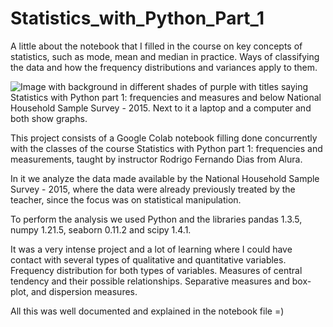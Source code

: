 # Statistics_with_Python_Part_1
A little about the notebook that I filled in the course on key concepts of statistics, such as mode, mean and median in practice. Ways of classifying the data and how the frequency distributions and variances apply to them.

![Image with background in different shades of purple with titles saying Statistics with Python part 1: frequencies and measures and below National Household Sample Survey - 2015. Next to it a laptop and a computer and both show graphs.
](https://user-images.githubusercontent.com/102270053/179416997-d9c82023-4cff-45fc-9742-636d17d2579d.png)

This project consists of a Google Colab notebook filling done concurrently with the classes of the course Statistics with Python part 1: frequencies and measurements, taught by instructor Rodrigo Fernando Dias from Alura. 

In it we analyze the data made available by the National Household Sample Survey - 2015, where the data were already previously treated by the teacher, since the focus was on statistical manipulation.

To perform the analysis we used Python and the libraries pandas 1.3.5, numpy 1.21.5, seaborn 0.11.2 and scipy 1.4.1.

It was a very intense project and a lot of learning where I could have contact with several types of qualitative and quantitative variables. Frequency distribution for both types of variables. Measures of central tendency and their possible relationships. Separative measures and box-plot, and dispersion measures.

All this was well documented and explained in the notebook file =)
